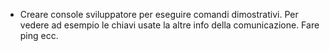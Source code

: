 - Creare console sviluppatore per eseguire comandi dimostrativi. Per vedere ad esempio le chiavi usate la altre info della comunicazione. Fare ping ecc.

